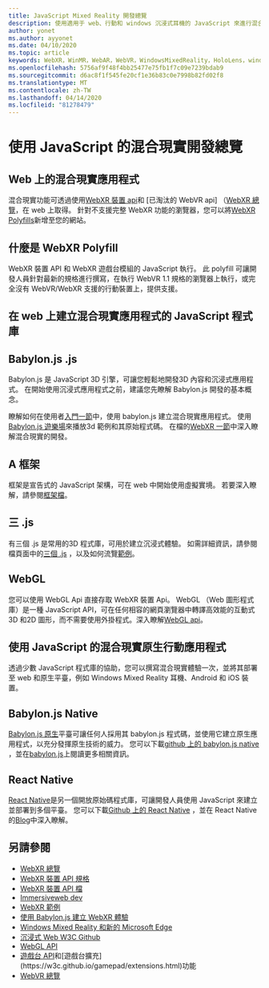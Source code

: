 ```yaml
---
title: JavaScript Mixed Reality 開發總覽
description: 使用適用于 web、行動和 windows 沉浸式耳機的 JavaScript 來進行混合現實開發的總覽。
author: yonet
ms.author: ayyonet
ms.date: 04/10/2020
ms.topic: article
keywords: WebXR，WinMR，WebAR，WebVR，WindowsMixedReality，HoloLens，windows mixed reality，web vr，web xr，web mr，web ar，360，360 video，360影片，360相片，360相片，360內容，沉浸式 web，沉浸式 web，IW，immersiveweb
ms.openlocfilehash: 5756af9f48f4bb25477e75fb1f7c09e7239bdab9
ms.sourcegitcommit: d6ac8f1f545fe20cf1e36b83c0e7998b82fd02f8
ms.translationtype: MT
ms.contentlocale: zh-TW
ms.lasthandoff: 04/14/2020
ms.locfileid: "81278479"
---
```

# <a name="mixed-reality-development-with-javascript-overview"></a>使用 JavaScript 的混合現實開發總覽

## <a name="mixed-reality-applications-on-the-web"></a>Web 上的混合現實應用程式

混合現實功能可透過使用[WebXR 裝置 api](https://developer.mozilla.org/en-US/docs/Web/API/WebXR_Device_API)和 [已淘汰的 WebVR api] （[WebXR 總覽](webxr-overview.md)，在 web 上取得。 針對不支援完整 WebXR 功能的瀏覽器，您可以將[WebXR Polyfills](https://github.com/immersive-web/webxr-polyfill)新增至您的網站。

## <a name="what-is-webxr-polyfill"></a>什麼是 WebXR Polyfill

WebXR 裝置 API 和 WebXR 遊戲台模組的 JavaScript 執行。 此 polyfill 可讓開發人員針對最新的規格進行撰寫，在執行 WebVR 1.1 規格的瀏覽器上執行，或完全沒有 WebVR/WebXR 支援的行動裝置上，提供支援。

## <a name="javascript-libraries-to-build-mixed-reality-applications-on-the-web"></a>在 web 上建立混合現實應用程式的 JavaScript 程式庫

## <a name="babylonjs"></a>Babylon.js .js

Babylon.js 是 JavaScript 3D 引擎，可讓您輕鬆地開發3D 內容和沉浸式應用程式。 在開始使用沉浸式應用程式之前，建議您先瞭解 Babylon.js 開發的基本概念。

瞭解如何在使用者[入門一節](https://doc.babylonjs.com/)中，使用 babylon.js 建立混合現實應用程式。 使用[Babylon.js 遊樂場](https://doc.babylonjs.com/examples/)來播放3d 範例和其原始程式碼。 在檔的[WebXR 一節](https://doc.babylonjs.com/how_to/introduction_to_webxr)中深入瞭解混合現實的開發。 

## <a name="a-frame"></a>A 框架

框架是宣告式的 JavaScript 架構，可在 web 中開始使用虛擬實境。 若要深入瞭解，請參閱[框架檔](https://aframe.io/)。

## <a name="threejs"></a>三 .js

有三個 .js 是常用的3D 程式庫，可用於建立沉浸式體驗。 如需詳細資訊，請參閱檔頁面中的[三個 .js](https://threejs.org/docs/index.html#manual/en/introduction/Creating-a-scene) ，以及如何流覽[範例](https://threejs.org/examples/#webgl_animation_cloth)。

## <a name="webgl"></a>WebGL

您可以使用 WebGL Api 直接存取 WebXR 裝置 Api。 WebGL （Web 圖形程式庫）是一種 JavaScript API，可在任何相容的網頁瀏覽器中轉譯高效能的互動式3D 和2D 圖形，而不需要使用外掛程式。深入瞭解[WebGL api](https://developer.mozilla.org/en-US/docs/Web/API/WebGL_API)。

## <a name="mixed-reality-native-mobile-applications-using-javascript"></a>使用 JavaScript 的混合現實原生行動應用程式

透過少數 JavaScript 程式庫的協助，您可以撰寫混合現實體驗一次，並將其部署至 web 和原生平臺，例如 Windows Mixed Reality 耳機、Android 和 iOS 裝置。

## <a name="babylon-native"></a>Babylon.js Native

[Babylon.js 原生](https://www.babylonjs.com/native/)平臺可讓任何人採用其 babylon.js 程式碼，並使用它建立原生應用程式，以充分發揮原生技術的威力。 您可以下載[github 上的 babylon.js native](https://github.com/BabylonJS/BabylonNative) ，並在[babylon.js](https://medium.com/@babylonjs/babylon-native-821f1694fffc)上閱讀更多相關資訊。

## <a name="react-native"></a>React Native

[React Native](https://reactnative.dev/)是另一個開放原始碼程式庫，可讓開發人員使用 JavaScript 來建立並部署到多個平臺。 您可以下載[Github 上的 React Native](https://github.com/facebook/react-native) ，並在 React Native 的[Blog](https://reactnative.dev/blog/)中深入瞭解。

## <a name="see-also"></a>另請參閱

* [WebXR 總覽](webxr-overview.md)
* [WebXR 裝置 API 規格](https://immersive-web.github.io/webxr/)
* [WebXR 裝置 API 檔](https://developer.mozilla.org/en-US/docs/Web/API/WebXR_Device_API)
* [Immersiveweb dev](https://immersiveweb.dev/)
* [WebXR 範例](https://immersive-web.github.io/webxr-samples/)
* [使用 Babylon.js 建立 WebXR 體驗](https://doc.babylonjs.com/how_to/introduction_to_webxr)
* [Windows Mixed Reality 和新的 Microsoft Edge](https://docs.microsoft.com/windows/mixed-reality/new-microsoft-edge#introducing-the-new-microsoft-edge)
* [沉浸式 Web W3C Github](https://github.com/immersive-web)
* [WebGL API](https://msdn.microsoft.com/library/bg182648(v=vs.85).aspx)
* [遊戲台 API](https://msdn.microsoft.com/library/dn743630(v=vs.85).aspx)和[遊戲台擴充](https://w3c.github.io/gamepad/extensions.html)功能
* [WebVR 總覽](webvr-overview.md)
